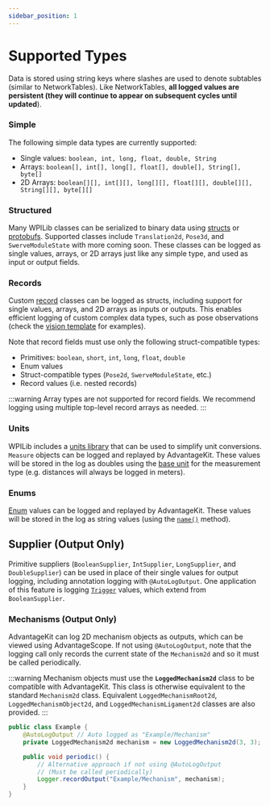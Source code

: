 ```yaml
---
sidebar_position: 1
---
```


# Supported Types

Data is stored using string keys where slashes are used to denote subtables (similar to NetworkTables). Like NetworkTables, **all logged values are persistent (they will continue to appear on subsequent cycles until updated**).

### Simple

The following simple data types are currently supported:

- Single values: `boolean, int, long, float, double, String`
- Arrays: `boolean[], int[], long[], float[], double[], String[], byte[]`
- 2D Arrays: `boolean[][], int[][], long[][], float[][], double[][], String[][], byte[][]`

### Structured

Many WPILib classes can be serialized to binary data using [structs](https://github.com/wpilibsuite/allwpilib/blob/main/wpiutil/doc/struct.adoc) or [protobufs](https://protobuf.dev). Supported classes include `Translation2d`, `Pose3d`, and `SwerveModuleState` with more coming soon. These classes can be logged as single values, arrays, or 2D arrays just like any simple type, and used as input or output fields.

### Records

Custom [record](https://www.baeldung.com/java-record-keyword) classes can be logged as structs, including support for single values, arrays, and 2D arrays as inputs or outputs. This enables efficient logging of custom complex data types, such as pose observations (check the [vision template](/getting-started/template-projects/vision-template) for examples).

Note that record fields must use only the following struct-compatible types:

- Primitives: `boolean`, `short`, `int`, `long`, `float`, `double`
- Enum values
- Struct-compatible types (`Pose2d`, `SwerveModuleState`, etc.)
- Record values (i.e. nested records)

:::warning
Array types are not supported for record fields. We recommend logging using multiple top-level record arrays as needed.
:::

### Units

WPILib includes a [units library](https://docs.wpilib.org/en/latest/docs/software/basic-programming/java-units.html) that can be used to simplify unit conversions. `Measure` objects can be logged and replayed by AdvantageKit. These values will be stored in the log as doubles using the [base unit](https://github.com/wpilibsuite/allwpilib/blob/main/wpiunits/src/main/java/edu/wpi/first/units/BaseUnits.java) for the measurement type (e.g. distances will always be logged in meters).

### Enums

[Enum](https://www.w3schools.com/java/java_enums.asp) values can be logged and replayed by AdvantageKit. These values will be stored in the log as string values (using the [`name()`](https://docs.oracle.com/javase/8/docs/api/java/lang/Enum.html#name--) method).

## Supplier (Output Only)

Primitive suppliers (`BooleanSupplier`, `IntSupplier`, `LongSupplier`, and `DoubleSupplier`) can be used in place of their single values for output logging, including annotation logging with `@AutoLogOutput`. One application of this feature is logging [`Trigger`](https://github.wpilib.org/allwpilib/docs/release/java/edu/wpi/first/wpilibj2/command/button/Trigger.html) values, which extend from `BooleanSupplier`.

### Mechanisms (Output Only)

AdvantageKit can log 2D mechanism objects as outputs, which can be viewed using AdvantageScope. If not using `@AutoLogOutput`, note that the logging call only records the current state of the `Mechanism2d` and so it must be called periodically.

:::warning
Mechanism objects must use the **`LoggedMechanism2d`** class to be compatible with AdvantageKit. This class is otherwise equivalent to the standard `Mechanism2d` class. Equivalent `LoggedMechanismRoot2d`, `LoggedMechanismObject2d`, and `LoggedMechanismLigament2d` classes are also provided.
:::

```java
public class Example {
    @AutoLogOutput // Auto logged as "Example/Mechanism"
    private LoggedMechanism2d mechanism = new LoggedMechanism2d(3, 3);

    public void periodic() {
        // Alternative approach if not using @AutoLogOutput
        // (Must be called periodically)
        Logger.recordOutput("Example/Mechanism", mechanism);
    }
}
```
